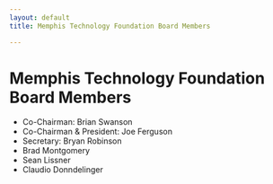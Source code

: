 ```yaml
---
layout: default
title: Memphis Technology Foundation Board Members

---
```

# Memphis Technology Foundation Board Members

* Co-Chairman: Brian Swanson
* Co-Chairman & President: Joe Ferguson
* Secretary: Bryan Robinson
* Brad Montgomery
* Sean Lissner
* Claudio Donndelinger
